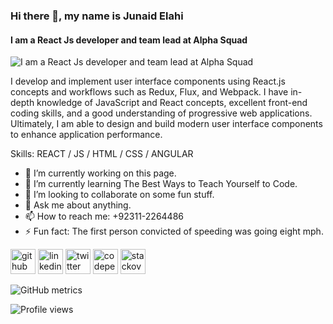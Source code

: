 ### Hi there 👋, my name is **Junaid Elahi**
#### I am a React Js developer and team lead at Alpha Squad
![I am a React Js developer and team lead at Alpha Squad](https://www.indivaragroup.com/wp-content/uploads/2020/03/Front-end-developer.png)

I develop and implement user interface components using React.js concepts and workflows such as Redux, Flux, and Webpack. I have in-depth knowledge of JavaScript and React concepts, excellent front-end coding skills, and a good understanding of progressive web applications. Ultimately, I am able to design and build modern user interface components to enhance application performance.

Skills: REACT / JS / HTML / CSS / ANGULAR

- 🔭 I’m currently working on this page. 
- 🌱 I’m currently learning The Best Ways to Teach Yourself to Code. 
- 👯 I’m looking to collaborate on some fun stuff. 
- 💬 Ask me about anything. 
- 📫 How to reach me: +92311-2264486 
- ⚡ Fun fact: The first person convicted of speeding was going eight mph. 


[<img src='https://cdn.jsdelivr.net/npm/simple-icons@3.0.1/icons/github.svg' alt='github' height='40'>](https://github.com/jdr86)  [<img src='https://cdn.jsdelivr.net/npm/simple-icons@3.0.1/icons/linkedin.svg' alt='linkedin' height='40'>](https://www.linkedin.com/in/junaid-elahi-95a618187/)  [<img src='https://cdn.jsdelivr.net/npm/simple-icons@3.0.1/icons/twitter.svg' alt='twitter' height='40'>](https://twitter.com/johny_baba_86)  [<img src='https://cdn.jsdelivr.net/npm/simple-icons@3.0.1/icons/codepen.svg' alt='codepen' height='40'>](https://codepen.io/jdr86)  [<img src='https://cdn.jsdelivr.net/npm/simple-icons@3.0.1/icons/stackoverflow.svg' alt='stackoverflow' height='40'>](https://stackoverflow.com/users/11947455)  

![GitHub metrics](https://metrics.lecoq.io/jdr86)  

![Profile views](https://gpvc.arturio.dev/jdr86)
